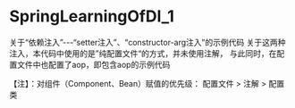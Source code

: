 # SpringLearningOfDI_1
关于“依赖注入”---“setter注入”、“constructor-arg注入”的示例代码
关于这两种注入，本代码中使用的是”纯配置文件“的方式，并未使用注解，
与此同时，在配置文件中也配置了aop，即包含aop的示例代码

【注】：对组件（Component、Bean）赋值的优先级：
  配置文件 > 注解 > 配置类
